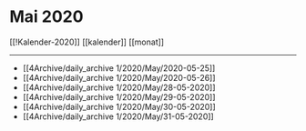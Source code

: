 # Mai 2020
[[!Kalender-2020]]
[[kalender]] [[monat]]

---

- [[4Archive/daily_archive 1/2020/May/2020-05-25]]
- [[4Archive/daily_archive 1/2020/May/2020-05-26]]
- [[4Archive/daily_archive 1/2020/May/28-05-2020]]
- [[4Archive/daily_archive 1/2020/May/29-05-2020]]
- [[4Archive/daily_archive 1/2020/May/30-05-2020]]
- [[4Archive/daily_archive 1/2020/May/31-05-2020]]